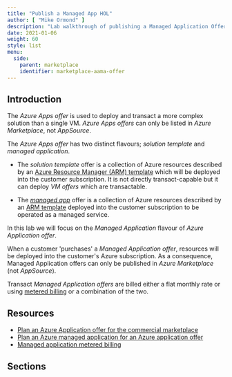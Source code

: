 ```yaml
---
title: "Publish a Managed App HOL"
author: [ "Mike Ormond" ]
description: "Lab walkthrough of publishing a Managed Application Offer"
date: 2021-01-06
weight: 60
style: list
menu:
  side:
    parent: marketplace
    identifier: marketplace-aama-offer
---
```


## Introduction

The *Azure Apps offer* is used to deploy and transact a more complex solution than a single VM. *Azure Apps offers* can only be listed in *Azure Marketplace*, not *AppSource*.

The *Azure Apps offer* has two distinct flavours; *solution template* and *managed application*.

* The *solution template* offer is a collection of Azure resources described by an [Azure Resource Manager (ARM) template](https://docs.microsoft.com/azure/azure-resource-manager/templates/overview) which will be deployed into the customer subscription. It is not directly transact-capable but it can deploy *VM offers* which are transactable.

* The *[managed app](https://docs.microsoft.com/azure/azure-resource-manager/managed-applications/overview)* offer is a collection of Azure resources described by an [ARM template](https://docs.microsoft.com/azure/azure-resource-manager/templates/overview) deployed into the customer subscription to be operated as a managed service.

In this lab we will focus on the *Managed Application* flavour of *Azure Application offer*.

When a customer 'purchases' a *Managed Application offer*, resources will be deployed into the customer's Azure subscription. As a consequence, Managed Application offers can only be published in *Azure Marketplace* (not *AppSource*).

Transact *Managed Application offers* are billed either a flat monthly rate or using [metered billing](https://docs.microsoft.com/azure/marketplace/azure-app-metered-billing) or a combination of the two.

## Resources

* [Plan an Azure Application offer for the commercial marketplace](https://docs.microsoft.com/azure/marketplace/plan-azure-application-offer)
* [Plan an Azure managed application for an Azure application offer](https://docs.microsoft.com/azure/marketplace/plan-azure-app-managed-app)
* [Managed application metered billing](https://docs.microsoft.com/azure/marketplace/azure-app-metered-billing)

## Sections
